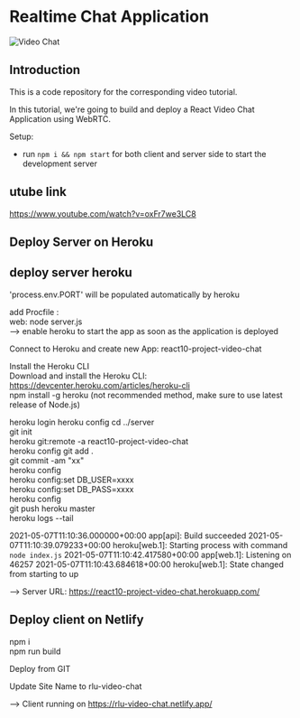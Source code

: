 # Realtime Chat Application

![Video Chat](https://i.ibb.co/7WZRLD1/122.jpg)

## Introduction
This is a code repository for the corresponding video tutorial. 

In this tutorial, we're going to build and deploy a React Video Chat Application using WebRTC.

Setup:
- run ```npm i && npm start``` for both client and server side to start the development server

## utube link
https://www.youtube.com/watch?v=oxFr7we3LC8

## Deploy Server on Heroku

## deploy server heroku  
'process.env.PORT' will be populated automatically by heroku  
  
add Procfile :   
  web: node server.js  
  --> enable heroku to start the app as soon as the application is deployed  

Connect to Heroku and create new App: react10-project-video-chat  

Install the Heroku CLI  
Download and install the Heroku CLI: https://devcenter.heroku.com/articles/heroku-cli  
npm install -g heroku  (not recommended method, make sure to use latest release of Node.js)  


heroku login 
heroku config 
cd ../server  
git init  
heroku git:remote -a react10-project-video-chat  
heroku config
git add .  
git commit -am "xx"  
heroku config  
heroku config:set DB_USER=xxxx  
heroku config:set DB_PASS=xxxx  
heroku config  
git push heroku master  
heroku logs --tail  

2021-05-07T11:10:36.000000+00:00 app[api]: Build succeeded
2021-05-07T11:10:39.079233+00:00 heroku[web.1]: Starting process with command `node index.js`
2021-05-07T11:10:42.417580+00:00 app[web.1]: Listening on 46257
2021-05-07T11:10:43.684618+00:00 heroku[web.1]: State changed from starting to up


--> Server URL: https://react10-project-video-chat.herokuapp.com/  

## Deploy client on Netlify

npm i  
npm run build  

Deploy from GIT  

Update Site Name to rlu-video-chat 

--> Client running on https://rlu-video-chat.netlify.app/
